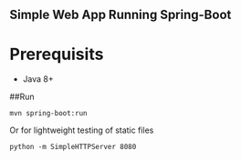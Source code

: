 ## Simple Web App Running Spring-Boot

# Prerequisits 

* Java 8+

##Run

`mvn spring-boot:run`

Or for lightweight testing of static files

`python -m SimpleHTTPServer 8080`
